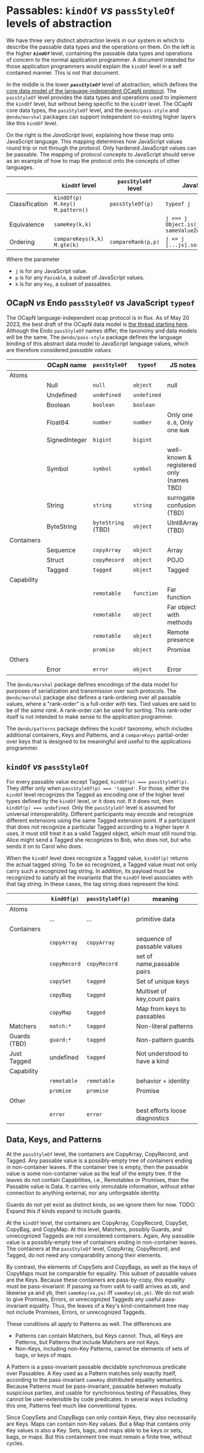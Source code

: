 # Passables: `kindOf`  *vs* `passStyleOf` levels of abstraction

We have three very distinct abstraction levels in our system in which to describe the passable data types and the operations on them. On the left is the higher ***`kindOf`*** level, containing the passable data types and operations of concern to the normal application programmer. A document intended for those application programmers would explain the `kindOf` level in a self contained manner. This is not that document.

In the middle is the lower ***`passStyleOf`*** level of abstraction, which defines the [core data model of the language-independent OCapN protocol]((https://github.com/ocapn/ocapn/issues/5#issuecomment-1549012122)). The `passStyleOf` level provides the data types and operations used to implement the `kindOf` level, but without being specific to the `kindOf` level. The OCapN core data types, the `passStyleOf` level, and the `@endo/pass-style` and `@endo/marshal` packages can support independent co-existing higher layers like this `kindOf` level.

On the right is the *JavaScript* level, explaining how these map onto JavaScript language. This mapping determines how JavaScript values round trip or not through the protocol. Only hardened JavaScript values can be passable. The mapping of protocol concepts to JavaScript should serve as an example of how to map the protocol onto the concepts of other languages.

|                | `kindOf` level                   | `passStyleOf` level | JavaScript level                                      |
| -------------- | -------------------------------- | ------------------- | ----------------------------------------------------- |
| Classification | `kindOf(p)`<br>`M.key()`<br>`M.pattern()` | `passStyleOf(p)` | `typeof j`                                      |
| Equivalence    | `sameKey(k,k)`                   |                     | `j === j`<br>`Object.is(j,j)`<br>`sameValueZero(j,j)` |
| Ordering       | `compareKeys(k,k)`<br>`M.gte(k)` | `compareRank(p,p)`  | `j <= j`<br>`[...js].sort(compare(j,j))`              |

Where the parameter
   * `j` is for any JavaScript value.
   * `p` is for any `Passable`, a subset of JavaScript values.
   * `k` is for any `Key`, a subset of passables.


## OCapN *vs* Endo `passStyleOf` *vs* JavaScript `typeof`

The OCapN language-independent ocap protocol is in flux. As of May 20 2023, the best draft of the OCapN data model is [the thread starting here](https://github.com/ocapn/ocapn/issues/5#issuecomment-1549012122). Although the Endo `passStyleOf` names differ, the taxonomy and data models will be the same. The `@endo/pass-style` package defines the language binding of this abstract data model to JavaScript language values, which are therefore considered *passable values*.

|            | OCapN name    | `passStyleOf`      | `typeof`      | JS notes         |
|------------|---------------|--------------------|---------------|------------------|
| Atoms      |               |                    |               |                  |
|            | Null          | `null`             | `object`      | null             |
|            | Undefined     | `undefined`        | `undefined`   |                  |
|            | Boolean       | `boolean`          | `boolean`     |                  |
|            | Float64       | `number`           | `number`      | Only one `0.0`, Only one `NaN` |
|            | SignedInteger | `bigint`           | `bigint`      |                  |
|            | Symbol        | `symbol`           | `symbol`      | well-known & registered only (names TBD) |
|            | String        | `string`           | `string`      | surrogate confusion (TBD) |
|            | ByteString    | `byteString` (TBD) | `object`      | UInt8Array (TBD) |
| Containers |               |                    |               |                  |
|            | Sequence      | `copyArray`        | `object`      | Array            |
|            | Struct        | `copyRecord`       | `object`      | POJO             |
|            | Tagged        | `tagged`           | `object`      | Tagged           |
| Capability |               |                    |               |                  |
|            |               | `remotable`        | `function`    | Far function     |
|            |               | `remotable`        | `object`      | Far object with methods |
|            |               | `remotable`        | `object`      | Remote presence  |
|            |               | `promise`          | `object`      | Promise          |
| Others     |               |                    |               |                  |
|            | Error         | `error`            | `object`      | Error            |

The `@endo/marshal` package defines encodings of the data model for purposes of serialization and transmission over such protocols. The `@endo/marshal` package also defines a rank-ordering over all passable values, where a "rank-order" is a full-order with ties. Tied values are said to be of the *same rank*. A rank-order can be used for sorting. This rank-oder itself is not intended to make sense to the application programmer.

The `@endo/patterns` package defines the `kindOf` taxonomy, which includes additional containers, Keys and Patterns, and a `compareKeys` partial-order over keys that is designed to be meaningful and useful to the applications programmer.

## `kindOf` *vs* `passStyleOf`

For every passable value except Tagged, `kindOf(p) === passStyleOf(p)`. They differ only when `passStyleOf(p) === 'tagged'`. For those, either the `kindOf` level recognizes the Tagged as encoding one of the higher level types defined by the `kindOf` level, or it does not. If it does not, then `kindOf(p) === undefined`. Only the `passStyleOf` level is assumed for universal interoperability. Different participants may encode and recognize different extensions using the same Tagged extension point. If a participant that does not recognize a particular Tagged according to a higher layer it uses, it must still treat it as a valid Tagged object, which must still round trip. Alice might send a Tagged she recognizes to Bob, who does not, but who sends it on to Carol who does.

When the `kindOf` level does recognize a Tagged value, `kindOf(p)` returns the actual tagged string. To be so recognized, a Tagged value must not only carry such a recognized tag string. In addition, its payload must be recognized to satisfy all the invariants that the `kindOf` level associates with that tag string. In these cases, the tag string does represent the kind.

|              | `kindOf(p)`  | `passStyleOf(p)` | meaning                        |
|--------------|--------------|------------------|--------------------------------|
| Atoms        |              |                  |                                |
|              | ...          | ...              | primitive data                 |
| Containers   |              |                  |                                |
|              | `copyArray`  | `copyArray`      | sequence of passable values    |
|              | `copyRecord` | `copyRecord`     | set of name,passable pairs     |
|              | `copySet`    | `tagged`         | Set of unique keys             |
|              | `copyBag`    | `tagged`         | Multiset of key,count pairs    |
|              | `copyMap`    | `tagged`         | Map from keys to passables     |
| Matchers     | `match:*`    | `tagged`         | Non-literal patterns           |
| Guards (TBD) | `guard:*`    | `tagged`         | Non-pattern guards             |
| Just Tagged  | undefined    | `tagged`         | Not understood to have a kind  |
| Capability   |              |                  |                                |
|              | `remotable`  | `remotable`      | behavior + identity            |
|              | `promise`    | `promise`        | Promise                        |
| Other        |              |                  |                                |
|              | `error`      | `error`          | best efforts loose diagnostics |


## Data, Keys, and Patterns

At the `passStyleOf` level, the containers are CopyArray, CopyRecord, and Tagged. Any passable value is a possibly-empty tree of containers ending in non-container leaves. If the container tree is empty, then the passable value is some non-container value as the leaf of the empty tree. If the leaves do not contain Capabilities, i.e., Remotables or Promises, then the Passable value is Data. It carries only immutable information, without either connection to anything external, nor any unforgeable identity.

Guards do not yet exist as distinct kinds, so we ignore them for now. TODO: Expand this if kinds expand to include guards.

At the `kindOf` level, the containers are CopyArray, CopyRecord, CopySet, CopyBag, and CopyMap. At this level, Matchers, possibly Guards, and unrecognized Taggeds are not considered containers. Again, Any passable value is a possibly-empty tree of containers ending in non-container leaves. The containers at the `passStyleOf` level, CopyArray, CopyRecord, and Tagged, do not need any comparability among their elements.

By contrast, the elements of CopySets and CopyBags, as well as the keys of CopyMaps must be comparable for equality. This subset of passable values are the Keys. Because these containers are pass-by-copy, this equality must be pass-invariant: If passing xa from vatA to vatB arrives as xb, and likewise ya and yb, then `sameKey(xa,ya)` iff `sameKey(xb,yb)`. We do not wish to give Promises, Errors, or unrecognized Taggeds any useful pass-invariant equality. Thus, the leaves of a Key's kind-containment tree may not include Promises, Errors, or unrecognized Taggeds.

These conditions all apply to Patterns as well. The differences are
   * Patterns can contain Matchers, but Keys cannot. Thus, all Keys are Patterns, but Patterns that include Matchers are not Keys.
   * Non-Keys, including non-Key Patterns, cannot be elements of sets of bags, or keys of maps.

A Pattern is a pass-invariant passable decidable synchronous predicate over Passables. A Key used as a Pattern matches only exactly itself, according to the pass-invariant `sameKey` distributed equality semantics. Because Patterns must be pass-invariant, passable between mutually suspicious parties, and usable for synchronous testing of Passables, they cannot be user-extensible by code predicates. In several ways including this one, Patterns feel much like conventional types.

Since CopySets and CopyBags can only contain Keys, they also necessarily are Keys. Maps can contain non-Key values. But a Map that contains only Key values is also a Key. Sets, bags, and maps able to be keys or sets, bags, or maps. But this containment tree must remain a finite tree, without cycles.

